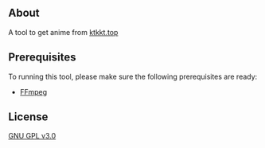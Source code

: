 About
-----
A tool to get anime from [ktkkt.top](https://www.ktkkt.top/)

Prerequisites
-------------
To running this tool, please make sure the following prerequisites are ready:
* [FFmpeg](https://www.ffmpeg.org/)

License
-------
[GNU GPL v3.0](LICENSE.md)
